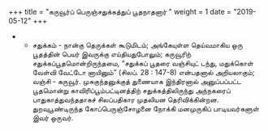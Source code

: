 ﻿+++
title = "கருவூர்ப் பெருஞ்சதுக்கத்துப் பூதநாதனார்  "
weight = 1
date = "2019-05-12"
+++


- - சதுக்கம் - நான்கு தெருக்கள் கூடுமிடம்; அங்கேயுள்ள தெய்வமாகிய ஒரு பூதத்தின் பெயர் இவருக்கு எய்தியதுபோலும்; கருவூரிற் சதுக்கப்பூதமொன்றிருந்தமை, “சதுக்கப் பூதரை வஞ்சியுட் டந்து, மதுக்கொள் வேள்வி வேட்டோ னாயினும்” (சிலப். 28 : 147-8)  என்பதனால் அறியலாகும்; வஞ்சி - கருவூர். முசுகுந்தனுக்குத் துணையாக இந்திரனால் அனுப்பப்பட்ட பூதமொன்று காவிரிப்பூம்பட்டினத்திற் சதுக்கத்திலிருந்து அந்நகரைப் பாதுகாத்துவந்ததாகச்  சிலப்பதிகார முதலியன தெரிவிக்கின்றன. துறவுபூண்டிருந்த கோப்பெருஞ்சோழனை நோக்கி மனமுருகிப் பாடியவர்களுள் இவர் ஒருவர். 
